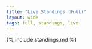 ```yaml
---
title: "Live Standings (Full)"
layout: wide
tags: full, standings, live
---
```


{% include standings.md %}
